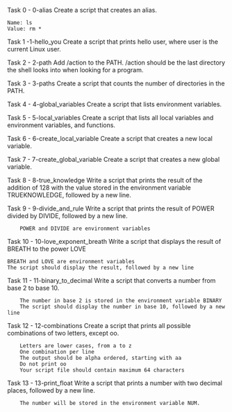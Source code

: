 Task 0 - 0-alias
	Create a script that creates an alias.

	Name: ls
	Value: rm *

Task 1 -1-hello_you
	Create a script that prints hello user, where user is the current Linux user.

Task 2 - 2-path
	Add /action to the PATH. /action should be the last directory the shell looks into when looking for a program.

Task 3 - 3-paths
	Create a script that counts the number of directories in the PATH.

Task 4 - 4-global_variables
	Create a script that lists environment variables.

Task 5 - 5-local_variables
	Create a script that lists all local variables and environment variables, and functions.

Task 6 - 6-create_local_variable
	Create a script that creates a new local variable.

Task 7 - 7-create_global_variable
	Create a script that creates a new global variable.

Task 8 - 8-true_knowledge
	Write a script that prints the result of the addition of 128 with the value stored in the environment variable TRUEKNOWLEDGE, followed by a new line.

Task 9 - 9-divide_and_rule
	Write a script that prints the result of POWER divided by DIVIDE, followed by a new line.

		POWER and DIVIDE are environment variables

Task 10 - 10-love_exponent_breath
	Write a script that displays the result of BREATH to the power LOVE

	BREATH and LOVE are environment variables
	The script should display the result, followed by a new line

Task 11 - 11-binary_to_decimal
	Write a script that converts a number from base 2 to base 10.

		The number in base 2 is stored in the environment variable BINARY
		The script should display the number in base 10, followed by a new line

Task 12 - 12-combinations
	Create a script that prints all possible combinations of two letters, except oo.

		Letters are lower cases, from a to z
		One combination per line
		The output should be alpha ordered, starting with aa
		Do not print oo
		Your script file should contain maximum 64 characters

Task 13 - 13-print_float
	Write a script that prints a number with two decimal places, followed by a new line.

		The number will be stored in the environment variable NUM.


